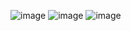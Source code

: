 ![image](https://github.com/Bunglebi4/deep_python_vk_23b/assets/102578128/596c2653-7f9d-4c77-8f51-967bc73150c5)
![image](https://github.com/Bunglebi4/deep_python_vk_23b/assets/102578128/46e6fe00-d336-4782-b9bb-4284ef26b963)
![image](https://github.com/Bunglebi4/deep_python_vk_23b/assets/102578128/938af7bb-83f5-45db-823b-e10663bd1cfa)
